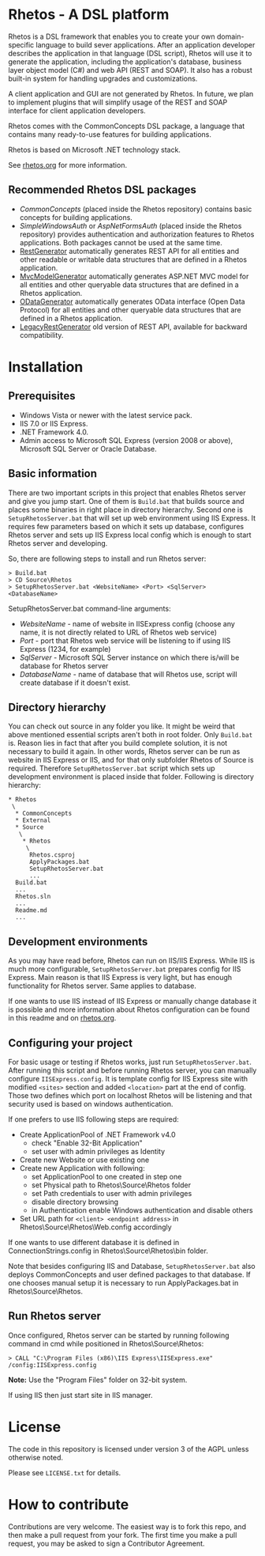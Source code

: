 Rhetos - A DSL platform
============

Rhetos is a DSL framework that enables you to create your own domain-specific language to build sever applications.
After an application developer describes the application in that language (DSL script), Rhetos will
use it to generate the application, including the application's database,
business layer object model (C#) and web API (REST and SOAP).
It also has a robust built-in system for handling upgrades and customizations.

A client application and GUI are not generated by Rhetos. In future, we plan to implement plugins that will simplify usage of the REST and SOAP interface for client application developers.

Rhetos comes with the CommonConcepts DSL package, a language that contains
many ready-to-use features for building applications.

Rhetos is based on Microsoft .NET technology stack.

See [rhetos.org](http://www.rhetos.org/) for more information.

Recommended Rhetos DSL packages
-------------------------------

* *CommonConcepts* (placed inside the Rhetos repository) contains basic concepts for building applications.
* *SimpleWindowsAuth* or *AspNetFormsAuth* (placed inside the Rhetos repository) provides authentication and authorization features to Rhetos applications. Both packages cannot be used at the same time.
* [RestGenerator](https://github.com/Rhetos/RestGenerator) automatically generates REST API for all entities and other readable or writable data structures that are defined in a Rhetos application.
* [MvcModelGenerator](https://github.com/Rhetos/MvcModelGenerator) automatically generates ASP.NET MVC model for all entities and other queryable data structures that are defined in a Rhetos application.
* [ODataGenerator](https://github.com/Rhetos/ODataGenerator) automatically generates OData interface (Open Data Protocol) for all entities and other queryable data structures that are defined in a Rhetos application.
* [LegacyRestGenerator](https://github.com/Rhetos/LegacyRestGenerator) old version of REST API, available for backward compatibility.

Installation
============

Prerequisites
-----------------

* Windows Vista or newer with the latest service pack. 
* IIS 7.0 or IIS Express.
* .NET Framework 4.0.
* Admin access to Microsoft SQL Express (version 2008 or above), Microsoft SQL Server or Oracle Database.

Basic information
-----------------

There are two important scripts in this project that enables Rhetos server and
give you jump start. One of them is `Build.bat` that builds source and places
some binaries in right place in directory hierarchy. Second one is 
`SetupRhetosServer.bat` that will set up web environment using IIS Express.
It requires few parameters based on which it sets up database, configures 
Rhetos server and sets up IIS Express local config which is enough to start Rhetos
server and developing.

So, there are following steps to install and run Rhetos server:

    > Build.bat
    > CD Source\Rhetos
    > SetupRhetosServer.bat <WebsiteName> <Port> <SqlServer> <DatabaseName>

SetupRhetosServer.bat command-line arguments:

* *WebsiteName* - name of website in IISExpress config
  (choose any name, it is not directly related to URL of Rhetos web service)
* *Port* - port that Rhetos web service will be listening to if using IIS Express
  (1234, for example)
* *SqlServer* - Microsoft SQL Server instance on which there is/will be database for Rhetos server
* *DatabaseName* - name of database that will Rhetos use, script will create
  database if it doesn't exist.               

Directory hierarchy
-------------------

You can check out source in any folder you like. It might be weird that above 
mentioned essential scripts aren't both in root folder. Only `Build.bat` is.
Reason lies in fact that after you build complete solution, it is not 
necessary to build it again. In other words, Rhetos server can be run as
website in IIS Express or IIS, and for that only subfolder Rhetos of Source is
required. Therefore `SetupRhetosServer.bat` script which sets up development 
environment is placed inside that folder. Following is directory hierarchy:

    * Rhetos
     \
      * CommonConcepts
      * External
      * Source
       \
        * Rhetos
         \
          Rhetos.csproj
          ApplyPackages.bat
          SetupRhetosServer.bat
          ...
      Build.bat
      ...
      Rhetos.sln
      ...
      Readme.md
      ...

Development environments
--------------------
As you may have read before, Rhetos can run on IIS/IIS Express. While IIS is 
much more configurable, `SetupRhetosServer.bat` prepares config for IIS Express.
Main reason is that IIS Express is very light, but has enough functionality for
Rhetos server. Same applies to database.

If one wants to use IIS instead of IIS Express or manually change database it is
possible and more information about Rhetos configuration can be found in this
readme and on [rhetos.org](http://www.rhetos.org/).

Configuring your project
------------------------
For basic usage or testing if Rhetos works, just run `SetupRhetosServer.bat`.
After running this script and before running Rhetos server, you can manually
configure `IISExpress.config`. It is template config for IIS Express site
with modified `<sites>` section and added `<location>` part at the end of config.
Those two defines which port on localhost Rhetos will be listening and that
security used is based on windows authentication.

If one prefers to use IIS following steps are required:

* Create ApplicationPool of .NET Framework v4.0
    * check "Enable 32-Bit Application"
    * set user with admin privileges as Identity
* Create new Website or use existing one
* Create new Application with following:
    * set ApplicationPool to one created in step one
    * set Physical path to Rhetos\Source\Rhetos folder
    * set Path credentials to user with admin privileges
    * disable directory browsing
    * in Authentication enable Windows authentication and disable others
* Set URL path for `<client> <endpoint address>` in 
    Rhetos\Source\Rhetos\Web.config accordingly

If one wants to use different database it is defined in ConnectionStrings.config
   in Rhetos\Source\Rhetos\bin folder.
   
Note that besides configuring IIS and Database, `SetupRhetosServer.bat` also
deploys CommonConcepts and user defined packages to that database. If one chooses
manual setup it is necessary to run ApplyPackages.bat in Rhetos\Source\Rhetos.

Run Rhetos server
----------------
Once configured, Rhetos server can be started by running following command
in cmd while positioned in Rhetos\Source\Rhetos:

    > CALL "C:\Program Files (x86)\IIS Express\IISExpress.exe" /config:IISExpress.config

**Note:** Use the "Program Files" folder on 32-bit system.

If using IIS then just start site in IIS manager. 

License
============

The code in this repository is licensed under version 3 of the AGPL unless
otherwise noted.

Please see `LICENSE.txt` for details.

How to contribute
============

Contributions are very welcome. The easiest way is to fork this repo, and then
make a pull request from your fork. The first time you make a pull request, you
may be asked to sign a Contributor Agreement.
